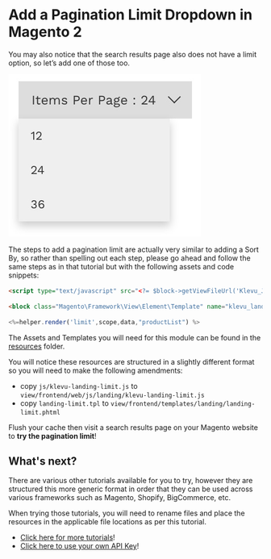 # Add a Pagination Limit Dropdown in Magento 2

You may also notice that the search results page also does not have a limit option, so let’s add one of those too.

![Limit Dropdown](/getting-started/3-limit/images/limit-dropdown.jpg)

The steps to add a pagination limit are actually very similar to adding a Sort By,
so rather than spelling out each step, please go ahead and follow the same steps as
in that tutorial but with the following assets and code snippets:

```html
<script type="text/javascript" src="<?= $block->getViewFileUrl('Klevu_JSv2::js/landing/klevu-landing-limit.js') ?>"></script>
```

```html
<block class="Magento\Framework\View\Element\Template" name="klevu_landing_limit" template="Klevu_JSv2::landing/landing-limit.phtml" after="-" />
```

```js
<%=helper.render('limit',scope,data,"productList") %>
```

The Assets and Templates you will need for this module can be found
in the [resources](/getting-started/3-limit/resources) folder.

You will notice these resources are structured in a slightly different format
so you will need to make the following amendments:

- copy `js/klevu-landing-limit.js` to `view/frontend/web/js/landing/klevu-landing-limit.js`
- copy `landing-limit.tpl` to `view/frontend/templates/landing/landing-limit.phtml`

Flush your cache then visit a search results page on your Magento website to **try the pagination limit**!

## What's next?

There are various other tutorials available for you to try,
however they are structured this more generic format in order
that they can be used across various frameworks such as Magento,
Shopify, BigCommerce, etc.

When trying those tutorials, you will need to rename files and place
the resources in the applicable file locations as per this tutorial.

- [Click here for more tutorials](/modules)!
- [Click here to use your own API Key](/getting-started/4-your-api-key/magento2)!
